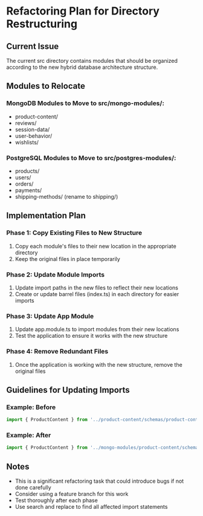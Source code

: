 # Refactoring Plan for Directory Restructuring

## Current Issue
The current src directory contains modules that should be organized according to the new hybrid database architecture structure.

## Modules to Relocate

### MongoDB Modules to Move to src/mongo-modules/:
- product-content/
- reviews/
- session-data/
- user-behavior/
- wishlists/

### PostgreSQL Modules to Move to src/postgres-modules/:
- products/
- users/
- orders/
- payments/
- shipping-methods/ (rename to shipping/)

## Implementation Plan

### Phase 1: Copy Existing Files to New Structure
1. Copy each module's files to their new location in the appropriate directory
2. Keep the original files in place temporarily

### Phase 2: Update Module Imports
1. Update import paths in the new files to reflect their new locations
2. Create or update barrel files (index.ts) in each directory for easier imports

### Phase 3: Update App Module
1. Update app.module.ts to import modules from their new locations
2. Test the application to ensure it works with the new structure

### Phase 4: Remove Redundant Files
1. Once the application is working with the new structure, remove the original files

## Guidelines for Updating Imports

### Example: Before
```typescript
import { ProductContent } from '../product-content/schemas/product-content.schema';
```

### Example: After
```typescript
import { ProductContent } from '../mongo-modules/product-content/schemas/product-content.schema';
```

## Notes
- This is a significant refactoring task that could introduce bugs if not done carefully
- Consider using a feature branch for this work
- Test thoroughly after each phase
- Use search and replace to find all affected import statements
